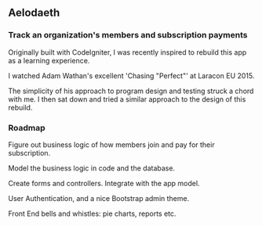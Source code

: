 ## Aelodaeth

### Track an organization's members and subscription payments

Originally built with CodeIgniter, I was recently inspired to rebuild this app as a learning experience. 

I watched Adam Wathan's excellent 'Chasing "Perfect"' at Laracon EU 2015. 

The simplicity of his approach to program design and testing struck a chord with me. I then sat down and tried a similar approach to the design of this rebuild. 

### Roadmap 

Figure out business logic of how members join and pay for their subscription. 

Model the business logic in code and the database. 

Create forms and controllers. Integrate with the app model. 

User Authentication, and a nice Bootstrap admin theme. 

Front End bells and whistles: pie charts, reports etc. 